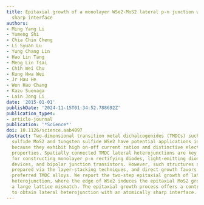 ```yaml
---
title: Epitaxial growth of a monolayer WSe2-MoS2 lateral p-n junction with an atomically
  sharp interface
authors:
- Ming Yang Li
- Yumeng Shi
- Chia Chin Cheng
- Li Syuan Lu
- Yung Chang Lin
- Hao Lin Tang
- Meng Lin Tsai
- Chih Wei Chu
- Kung Hwa Wei
- Jr Hau He
- Wen Hao Chang
- Kazu Suenaga
- Lain Jong Li
date: '2015-01-01'
publishDate: '2024-11-15T01:34:52.788692Z'
publication_types:
- article-journal
publication: '*Science*'
doi: 10.1126/science.aab4097
abstract: Two-dimensional transition metal dichalcogenides (TMDCs) such as molybdenum
  sulfide MoS2 and tungsten sulfide WSe2 have potential applications in electronics
  because they exhibit high on-off current ratios and distinctive electro-optical
  properties. Spatially connected TMDC lateral heterojunctions are key components
  for constructing monolayer p-n rectifying diodes, light-emitting diodes, photovoltaic
  devices, and bipolar junction transistors. However, such structures are not readily
  prepared via the layer-stacking techniques, and direct growth favors the thermodynamically
  preferred TMDC alloys. We report the two-step epitaxial growth of lateral WSe2-MoS2
  heterojunction, where the edge of WSe2 induces the epitaxial MoS2 growth despite
  a large lattice mismatch. The epitaxial growth process offers a controllable method
  to obtain lateral heterojunction with an atomically sharp interface.
---
```

